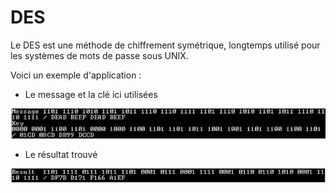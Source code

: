 # DES
Le DES est une méthode de chiffrement symétrique, longtemps utilisé pour les systèmes de mots de passe sous UNIX.

Voici un exemple d'application :
   *  Le message et la clé ici utilisées
   <p align="center">
   <img src="https://github.com/ClaireGouessant/DES/blob/master/DES1.PNG" width="700"/>
   </p>
   
   *  Le résultat trouvé
   <p align="center">
   <img src="https://github.com/ClaireGouessant/DES/blob/master/DES2.PNG" width="700"/>
   </p>
